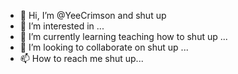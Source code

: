 - 👋 Hi, I’m @YeeCrimson and shut up
- 👀 I’m interested in ...
- 🌱 I’m currently learning teaching how to shut up ...
- 💞️ I’m looking to collaborate on shut up ...
- 📫 How to reach me shut up...

<!---
YeeCrimson/YeeCrimson is a ✨ special ✨ repository because its `README.md` (this file) appears on your GitHub profile.
You can click the Preview link to take a look at your changes.
--->
